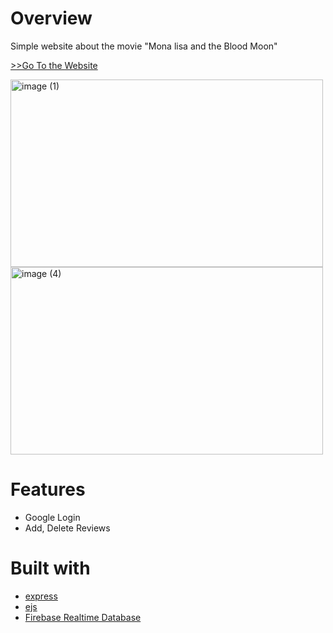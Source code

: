 # Overview

Simple website about the movie "Mona lisa and the Blood Moon"

[>>Go To the Website](https://mona-lisa-and-the-blood-moon.onrender.com/MonaLisaAndTheBloodMoon)

<img width="500" height="300" alt="image (1)" src="https://user-images.githubusercontent.com/126800695/230681177-e2896c45-66d5-48e4-a7aa-6a825f63d3e2.png"> <img width="500"  height="300" alt="image (4)" src="https://user-images.githubusercontent.com/126800695/230681772-babffae0-9496-418a-925c-10330bd26e0a.png">

# Features

- Google Login
- Add, Delete Reviews

# Built with

- [express](https://expressjs.com/)
- [ejs](https://ejs.co/)
- [Firebase Realtime Database](https://firebase.google.com/docs/database)
